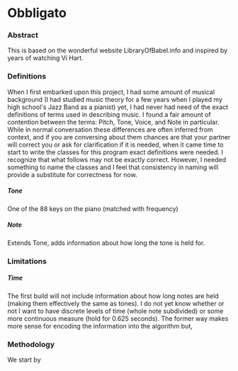 # Obbligato
### Abstract
This is based on the wonderful website LibraryOfBabel.info and inspired by years of watching Vi Hart.

### Definitions
When I first embarked upon this project, I had some amount of musical background (I had studied music theory for a few years when I played my high school's Jazz Band as a pianist) yet, I had never had need of the exact definitions of terms used in describing music. I found a fair amount of contention between the terms: Pitch, Tone, Voice, and Note in particular.
While in normal conversation these differences are often inferred from context, and if you are conversing about them chances are that your partner will correct you or ask for clarification if it is needed, when it came time to start to write the classes for this program exact definitions were needed.
I recognize that what follows may not be exactly correct. However, I needed something to name the classes and I feel that consistency in naming will provide a substitute for correctness for now.

##### Tone
One of the 88 keys on the piano (matched with frequency)
##### Note
Extends Tone, adds information about how long the tone is held for.

### Limitations
##### Time
The first build will not include information about how long notes are held (making them effectively the same as tones). I do not yet know whether or not I want to have discrete levels of time (whole note subdivided) or some more continuous measure (hold for 0.625 seconds). The former way makes more sense for encoding the information into the algorithm but,
###
### Methodology
We start by

